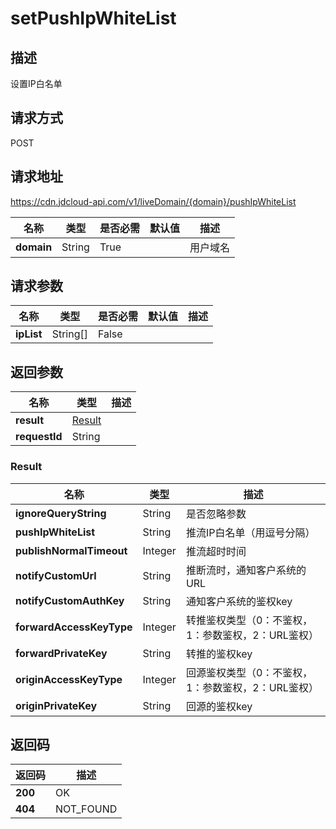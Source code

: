 # setPushIpWhiteList


## 描述
设置IP白名单

## 请求方式
POST

## 请求地址
https://cdn.jdcloud-api.com/v1/liveDomain/{domain}/pushIpWhiteList

|名称|类型|是否必需|默认值|描述|
|---|---|---|---|---|
|**domain**|String|True| |用户域名|

## 请求参数
|名称|类型|是否必需|默认值|描述|
|---|---|---|---|---|
|**ipList**|String[]|False| | |


## 返回参数
|名称|类型|描述|
|---|---|---|
|**result**|[Result](#result)| |
|**requestId**|String| |

### <div id="Result">Result</div>
|名称|类型|描述|
|---|---|---|
|**ignoreQueryString**|String|是否忽略参数|
|**pushIpWhiteList**|String|推流IP白名单（用逗号分隔）|
|**publishNormalTimeout**|Integer|推流超时时间|
|**notifyCustomUrl**|String|推断流时，通知客户系统的URL|
|**notifyCustomAuthKey**|String|通知客户系统的鉴权key|
|**forwardAccessKeyType**|Integer|转推鉴权类型（0：不鉴权，1：参数鉴权，2：URL鉴权）|
|**forwardPrivateKey**|String|转推的鉴权key|
|**originAccessKeyType**|Integer|回源鉴权类型（0：不鉴权，1：参数鉴权，2：URL鉴权）|
|**originPrivateKey**|String|回源的鉴权key|

## 返回码
|返回码|描述|
|---|---|
|**200**|OK|
|**404**|NOT_FOUND|
